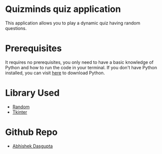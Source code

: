 # Quizminds quiz application

This application allows you to play a dynamic quiz having random questions.

# Prerequisites

It requires no prerequisites, you only need to have a basic knowledge of Python and how to run the code in your terminal.
If you don't have Python installed, you can visit [here](https://www.python.org/downloads/) to download Python.

# Library Used

* [Random](https://docs.python.org/3/library/random.html)
* [Tkinter](https://docs.python.org/3/library/tk.html)



# Github Repo
 * [Abhishek Dasgupta](https://github.com/abhishekgit03)

